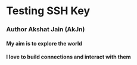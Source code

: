 # Testing SSH Key


### Author Akshat Jain (AkJn)
#### My aim is to explore the world
#### I love to build connections and interact with them
